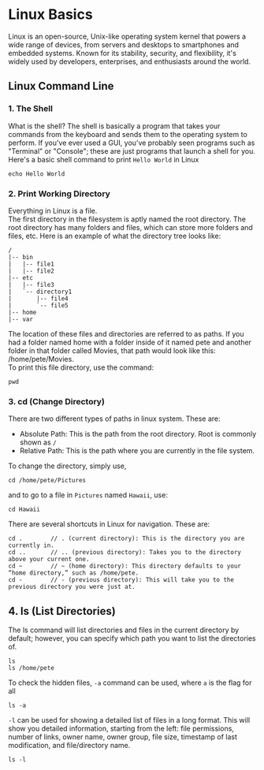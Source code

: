 # Linux Basics
Linux is an open-source, Unix-like operating system kernel that powers a wide range of devices, from servers and desktops to smartphones and embedded systems. Known for its stability, security, and flexibility, it's widely used by developers, enterprises, and enthusiasts around the world.
<p></p>

## Linux Command Line

### 1. The Shell
What is the shell? The shell is basically a program that takes your commands from the keyboard and sends them to the operating system to perform. If you’ve ever used a GUI, you’ve probably seen programs such as "Terminal" or "Console"; these are just programs that launch a shell for you.<br>
Here's a basic shell command to print `Hello World` in Linux<br>

```
echo Hello World
```
### 2. Print Working Directory

Everything in Linux is a file.<br>
The first directory in the filesystem is aptly named the root directory. The root directory has many folders and files, which can store more folders and files, etc. Here is an example of what the directory tree looks like:<br>

```
/
|-- bin
|   |-- file1
|   |-- file2
|-- etc
|   |-- file3
|   `-- directory1
|       |-- file4
|       `-- file5
|-- home
|-- var
```

The location of these files and directories are referred to as paths. If you had a folder named home with a folder inside of it named pete and another folder in that folder called Movies, that path would look like this: /home/pete/Movies.<br>
To print this file directory, use the command:

```
pwd
```

### 3. cd (Change Directory)
There are two different types of paths in linux system. These are:

- Absolute Path: This is the path from the root directory. Root is commonly shown as `/`
- Relative Path: This is the path where you are currently in the file system.

To change the directory, simply use,

```
cd /home/pete/Pictures
```
and to go to a file in `Pictures` named `Hawaii`, use:

```
cd Hawaii
``` 

There are several shortcuts in Linux for navigation. These are:

```
cd .        // . (current directory): This is the directory you are currently in.
cd ..       // .. (previous directory): Takes you to the directory above your current one.
cd ~        // ~ (home directory): This directory defaults to your “home directory,” such as /home/pete.
cd -        // - (previous directory): This will take you to the previous directory you were just at.
```

## 4. ls (List Directories)
The ls command will list directories and files in the current directory by default; however, you can specify which path you want to list the directories of.<br>

```
ls
ls /home/pete
```

To check the hidden files, `-a` command can be used, where `a` is the flag for all<br>

```
ls -a
```

`-l` can be used for showing a detailed list of files in a long format. This will show you detailed information, starting from the left: file permissions, number of links, owner name, owner group, file size, timestamp of last modification, and file/directory name.<br>

```
ls -l
```

